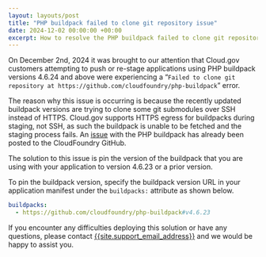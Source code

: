 ```yaml
---
layout: layouts/post
title: "PHP buildpack failed to clone git repository issue"
date: 2024-12-02 00:00:00 +00:00
excerpt: How to resolve the PHP buildpack failed to clone git repository issue
---
```


On December 2nd, 2024 it was brought to our attention that Cloud.gov customers attempting to push or re-stage applications using PHP buildpack versions 4.6.24 and above were experiencing a “`Failed to clone git repository at https://github.com/cloudfoundry/php-buildpack`” error.

The reason why this issue is occurring is because the recently updated buildpack versions are trying to clone some git submodules over SSH instead of HTTPS. Cloud.gov supports HTTPS egress for buildpacks during staging, not SSH, as such the buildpack is unable to be fetched and the staging process fails. An [issue](https://github.com/cloudfoundry/php-buildpack/issues/1110) with the PHP buildpack has already been posted to the CloudFoundry GitHub.

The solution to this issue is pin the version of the buildpack that you are using with your application to version 4.6.23 or a prior version.

To pin the buildpack version, specify the buildpack version URL in your application manifest under the `buildpacks:` attribute as shown below.

```yaml
buildpacks:
  - https://github.com/cloudfoundry/php-buildpack#v4.6.23
```

If you encounter any difficulties deploying this solution or have any questions, please contact [{{site.support_email_address}}]({{site.support_email}}) and we would be happy to assist you.
